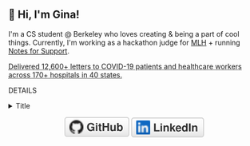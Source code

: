 ## 👋 Hi, I'm Gina!

I'm a CS student @ Berkeley who loves creating & being a part of cool things. Currently, I'm working as a hackathon judge for [MLH](https://mlh.io/about) + running [Notes for Support](https://www.notesforsupport.org/).

<abbr title="Notes for Support">Delivered 12,600+ letters to COVID-19 patients and healthcare workers across 170+ hospitals in 40 states.</abbr>

DETAILS
<details>
  <summary>Title</summary>
  <p>Details Here.</p>
</details>

<p align="center">
	<a href="https://github.com/amazihue"><img src="imgs/github.svg" alt="GitHub"></a>
	<a href="https://www.linkedin.com/in/gina-c-4bab4618a/"><img src="imgs/linkedin.svg" alt="LinkedIn"></a>
</p>
